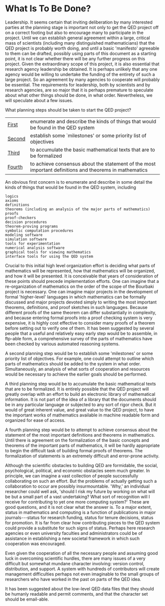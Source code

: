 # What Is To Be Done?

Leadership. It seems certain that inviting deliberation by many interested parties at the planning stage is important not only to get the QED project off on a correct footing but also to encourage many to participate in the project. Until we can establish general agreement within a large, critical mass of scientists (including many distinguished mathematicians) that the QED project is probably worth doing, and until a basic 'manifesto' agreeable to them can be drafted, possibly using parts of this document as a starting point, it is not clear whether there will be any further progress on this project. Given the extraordinary scope of this project, it is also essential that research agency leadership be obtained. It is perhaps unlikely that any one agency would be willing to undertake the funding of the entirety of such a large project. So an agreement by many agencies to cooperate will probably be essential. The requirements for leadership, both by scientists and by research agencies, are so major that it is perhaps premature to speculate about what other things should be done, in what order. Nevertheless, we will speculate about a few issues.

What planning steps should be taken to start the QED project?

|   |   |
|---|---|
|[First](https://www.rbjones.com/rbjpub/logic/qedres06.htm#First)|enumerate and describe the kinds of things that would be found in the QED system|
|[Second](https://www.rbjones.com/rbjpub/logic/qedres06.htm#Second)|establish some `milestones' or some priority list of objectives|
|[Third](https://www.rbjones.com/rbjpub/logic/qedres06.htm#Third)|to accumulate the basic mathematical texts that are to be formalized|
|[Fourth](https://www.rbjones.com/rbjpub/logic/qedres06.htm#Fourth)|to achieve consensus about the statement of the most important definitions and theorems in mathematics|

An obvious first concern is to enumerate and describe in some detail the kinds of things that would be found in the QED system, including

    logics 
    axioms 
    definitions   
    theorems (including an analysis of the major parts of mathematics) 
    proofs 
    proof-checkers 
    decision procedures 
    theorem-proving programs 
    symbolic computation procedures 
    modeling software 
    simulation software 
    tools for experimentation 
    numerical analysis software 
    graphical tools for viewing mathematics 
    interface tools for using the QED system 

Crucial to this initial high level organization effort is deciding what parts of mathematics will be represented, how that mathematics will be organized, and how it will be presented. It is conceivable that years of consideration of these points should precede implementation efforts. One can imagine that a re-organization of mathematics on the order of the scope of the Bourbaki project is necessary. One can imagine major projects in the development of formal 'higher-level' languages in which mathematics can be formally discussed and major projects devoted simply to writing the most important theorems, definitions, and proof sketches in such languages. Because different proofs of the same theorem can differ substantially in complexity, and because entering formal proofs into a proof checking system is very expensive, it is highly cost effective to consider many proofs of a theorem before setting out to verify one of them. It has been suggested by several people that a useful and relatively easy early step would be to assemble, in ftp-able form, a comprehensive survey of the parts of mathematics have been checked by various automated reasoning systems.

A second planning step would be to establish some 'milestones' or some priority list of objectives. For example, one could attempt to outline which parts of mathematics should be added to the system in what order. Simultaneously, an analysis of what sorts of cooperation and resources would be necessary to achieve the earlier goals should be performed.

A third planning step would be to accumulate the basic mathematical texts that are to be formalized. It is entirely possible that the QED project will greatly overlap with an effort to build an electronic library of mathematical information. It is not part of the idea of a library that the documents should be in any particular language or subjected to any sort of rigor check. But it would of great inherent value, and great value to the QED project, to have the important works of mathematics available in machine readable form and organized for ease of access.

A fourth planning step would be to attempt to achieve consensus about the statement of the most important definitions and theorems in mathematics. Until there is agreement on the formalization of the basic concepts and theorems of the important parts of mathematics, it will be hardly appropriate to begin the difficult task of building formal proofs of theorems. The formalization of statements is an extremely difficult and error-prone activity.

Although the scientific obstacles to building QED are formidable, the social, psychological, political, and economic obstacles seem much greater. In principle, we can imagine a vast collection of people successfully collaborating on such an effort. But the problems of actually getting such a collaboration to occur are possibly insurmountable. 'Why,' an individual researcher could well ask, 'should I risk my future by working on what will be but a small part of a vast undertaking? What sort of recognition will I receive for contributing to yet one more computing system?' These are good questions, and it is not clear what the answer is. To a major extent, status in mathematics and computing is a function of publications in major journals---status for research funding, status for tenure decisions, status for promotion. It is far from clear how contributing pieces to the QED system could provide a substitute for such signs of status. Perhaps here research agencies or even university faculties and administrators could be of assistance in establishing a new societal framework in which such cooperation was encouraged.

Even given the cooperation of all the necessary people and assuming good luck in overcoming scientific hurdles, there are many issues of a very difficult but somewhat mundane character involving: version control, distribution, and support. A system with hundreds of contributors will create management difficulties perhaps not even imaginable to the small groups of researchers who have worked in the past on parts of the QED idea.

It has been suggested about the low-level QED data files that they should be humanly readable and permit comments, and that the character set should be email-able.
